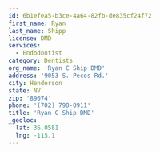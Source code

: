 ```yaml
---
id: 6b1efea5-b3ce-4a64-82fb-de835cf24f72
first_name: Ryan
last_name: Shipp
license: DMD
services:
  - Endodontist
category: Dentists
org_name: 'Ryan C Ship DMD'
address: '9053 S. Pecos Rd.'
city: Henderson
state: NV
zip: '89074'
phone: '(702) 798-0911'
title: 'Ryan C Ship DMD'
_geoloc:
  lat: 36.0581
  lng: -115.1
---
```

